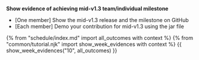 **Show evidence of achieving mid-v1.3 team/individual milestone**
* [One member] Show the mid-v1.3 release and the milestone on GitHub
* [Each member] Demo your contribution for mid-v1.3 using the jar file 


{% from "schedule/index.md" import all_outcomes with context %}
{% from "common/tutorial.njk" import  show_week_evidences with context %}
{{ show_week_evidences("10", all_outcomes) }}